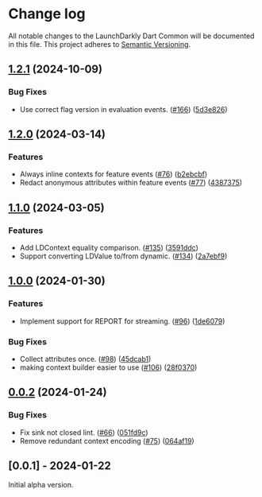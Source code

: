 # Change log

All notable changes to the LaunchDarkly Dart Common will be documented in this file. This project adheres to [Semantic Versioning](https://semver.org).

## [1.2.1](https://github.com/launchdarkly/flutter-client-sdk/compare/launchdarkly_dart_common-v1.2.0...launchdarkly_dart_common-v1.2.1) (2024-10-09)


### Bug Fixes

* Use correct flag version in evaluation events. ([#166](https://github.com/launchdarkly/flutter-client-sdk/issues/166)) ([5d3e826](https://github.com/launchdarkly/flutter-client-sdk/commit/5d3e826bbb2345b259b6ac29732440b58f29b673))

## [1.2.0](https://github.com/launchdarkly/flutter-client-sdk/compare/launchdarkly_dart_common-v1.1.0...launchdarkly_dart_common-v1.2.0) (2024-03-14)


### Features

* Always inline contexts for feature events ([#76](https://github.com/launchdarkly/flutter-client-sdk/issues/76)) ([b2ebcbf](https://github.com/launchdarkly/flutter-client-sdk/commit/b2ebcbfd8c3c817595821f91ffb7ac02687bb41f))
* Redact anonymous attributes within feature events ([#77](https://github.com/launchdarkly/flutter-client-sdk/issues/77)) ([4387375](https://github.com/launchdarkly/flutter-client-sdk/commit/4387375f65c544f92cb65ce9882bb436ae95631b))

## [1.1.0](https://github.com/launchdarkly/flutter-client-sdk/compare/launchdarkly_dart_common-v1.0.0...launchdarkly_dart_common-v1.1.0) (2024-03-05)


### Features

* Add LDContext equality comparison. ([#135](https://github.com/launchdarkly/flutter-client-sdk/issues/135)) ([3591ddc](https://github.com/launchdarkly/flutter-client-sdk/commit/3591ddce335c756518ac792f219b41f496b300ac))
* Support converting LDValue to/from dynamic. ([#134](https://github.com/launchdarkly/flutter-client-sdk/issues/134)) ([2a7ebf9](https://github.com/launchdarkly/flutter-client-sdk/commit/2a7ebf97382bc6141ac3d70fc600ae185d0c5e84))

## [1.0.0](https://github.com/launchdarkly/flutter-client-sdk/compare/launchdarkly_dart_common-v0.0.2...launchdarkly_dart_common-v1.0.0) (2024-01-30)


### Features

* Implement support for REPORT for streaming. ([#96](https://github.com/launchdarkly/flutter-client-sdk/issues/96)) ([1de6079](https://github.com/launchdarkly/flutter-client-sdk/commit/1de60797e2edaac2fdf38f829ee4e3f15260f963))


### Bug Fixes

* Collect attributes once. ([#98](https://github.com/launchdarkly/flutter-client-sdk/issues/98)) ([45dcab1](https://github.com/launchdarkly/flutter-client-sdk/commit/45dcab15cf8e069277d15c05064e17dda0e51d4e))
* making context builder easier to use ([#106](https://github.com/launchdarkly/flutter-client-sdk/issues/106)) ([28f0370](https://github.com/launchdarkly/flutter-client-sdk/commit/28f0370eb0a1b86af51d207948b2f4169a937eef))

## [0.0.2](https://github.com/launchdarkly/flutter-client-sdk/compare/launchdarkly_dart_common-v0.0.1...launchdarkly_dart_common-v0.0.2) (2024-01-24)


### Bug Fixes

* Fix sink not closed lint. ([#66](https://github.com/launchdarkly/flutter-client-sdk/issues/66)) ([051fd9c](https://github.com/launchdarkly/flutter-client-sdk/commit/051fd9cfc405f23e0bac64da90b9277ccdf5e188))
* Remove redundant context encoding ([#75](https://github.com/launchdarkly/flutter-client-sdk/issues/75)) ([064af19](https://github.com/launchdarkly/flutter-client-sdk/commit/064af19479d8a112399d5acfdf17b11099937d33))

## [0.0.1] - 2024-01-22

Initial alpha version.
